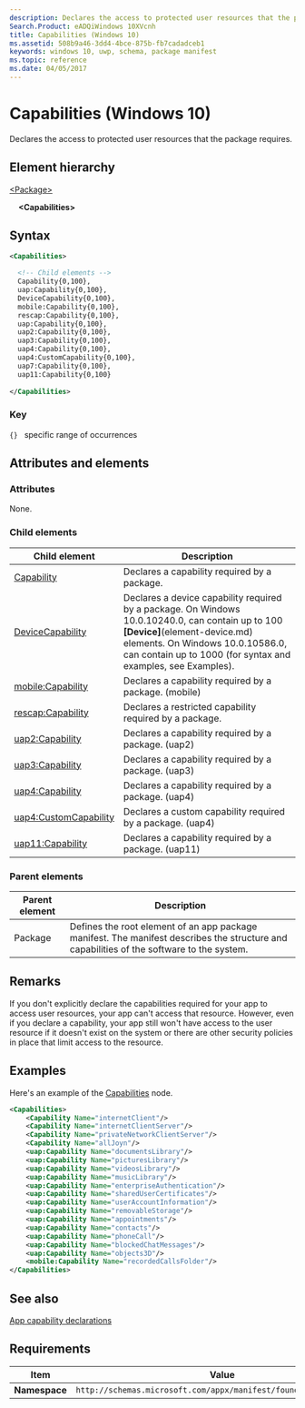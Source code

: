 ```yaml
---
description: Declares the access to protected user resources that the package requires (Windows 10).
Search.Product: eADQiWindows 10XVcnh
title: Capabilities (Windows 10)
ms.assetid: 508b9a46-3dd4-4bce-875b-fb7cadadceb1
keywords: windows 10, uwp, schema, package manifest
ms.topic: reference
ms.date: 04/05/2017
---
```


# Capabilities (Windows 10)

Declares the access to protected user resources that the package requires.

## Element hierarchy

[\<Package\>](element-package.md)

&nbsp;&nbsp;&nbsp;&nbsp;**\<Capabilities\>**

## Syntax

```xml
<Capabilities>

  <!-- Child elements -->
  Capability{0,100},
  uap:Capability{0,100},
  DeviceCapability{0,100},
  mobile:Capability{0,100},
  rescap:Capability{0,100},
  uap:Capability{0,100},
  uap2:Capability{0,100},
  uap3:Capability{0,100},
  uap4:Capability{0,100},
  uap4:CustomCapability{0,100},
  uap7:Capability{0,100},
  uap11:Capability{0,100}
  
</Capabilities>
```

### Key

`{}`   specific range of occurrences

## Attributes and elements

### Attributes

None.

### Child elements

| Child element | Description |
|-|-|
| [Capability](element-capability.md) | Declares a capability required by a package. |
| [DeviceCapability](element-devicecapability.md) | Declares a device capability required by a package. On Windows 10.0.10240.0, can contain up to 100 **[Device]**(element-device.md) elements. On Windows 10.0.10586.0, can contain up to 1000 (for syntax and examples, see Examples). |
| [mobile:Capability](element-mobile-capability-manual.md) | Declares a capability required by a package. (mobile)|
| [rescap:Capability](element-rescap-capability.md) | Declares a restricted capability required by a package.|
| [uap2:Capability](element-uap2-capability.md) | Declares a capability required by a package. (uap2)|
| [uap3:Capability](element-uap3-capability-manual.md) | Declares a capability required by a package. (uap3)|
| [uap4:Capability](element-uap4-capability.md) | Declares a capability required by a package. (uap4)|
| [uap4:CustomCapability](element-uap4-customcapability.md) | Declares a custom capability required by a package. (uap4) |
| [uap11:Capability](element-uap11-capability.md) | Declares a capability required by a package. (uap11)|


### Parent elements

| Parent element | Description |
|-|-|
| Package | Defines the root element of an app package manifest. The manifest describes the structure and capabilities of the software to the system. |

## Remarks

If you don't explicitly declare the capabilities required for your app to access user resources, your app can't access that resource. However, even if you declare a capability, your app still won't have access to the user resource if it doesn't exist on the system or there are other security policies in place that limit access to the resource.

## Examples

Here's an example of the [Capabilities](../appxmanifestschema2010-v2/element-capabilities.md) node.

```xml
<Capabilities>
    <Capability Name="internetClient"/>
    <Capability Name="internetClientServer"/>
    <Capability Name="privateNetworkClientServer"/>
    <Capability Name="allJoyn"/>
    <uap:Capability Name="documentsLibrary"/>
    <uap:Capability Name="picturesLibrary"/>
    <uap:Capability Name="videosLibrary"/>
    <uap:Capability Name="musicLibrary"/>
    <uap:Capability Name="enterpriseAuthentication"/>
    <uap:Capability Name="sharedUserCertificates"/>
    <uap:Capability Name="userAccountInformation"/>
    <uap:Capability Name="removableStorage"/>
    <uap:Capability Name="appointments"/>
    <uap:Capability Name="contacts"/>
    <uap:Capability Name="phoneCall"/>
    <uap:Capability Name="blockedChatMessages"/>
    <uap:Capability Name="objects3D"/>
    <mobile:Capability Name="recordedCallsFolder"/>
</Capabilities>
```

## See also

[App capability declarations](/windows/uwp/packaging/app-capability-declarations)



## Requirements

| Item | Value |
|--|--|
| **Namespace** | `http://schemas.microsoft.com/appx/manifest/foundation/windows10` |
